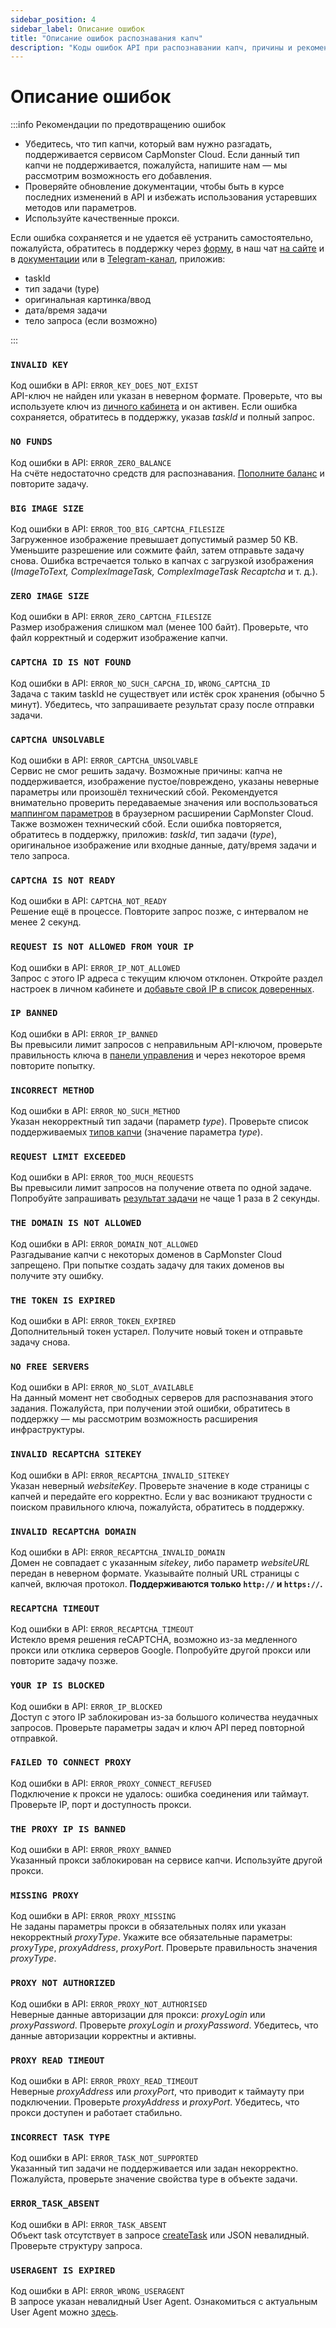 ```yaml
---
sidebar_position: 4
sidebar_label: Описание ошибок
title: "Описание ошибок распознавания капч"
description: "Коды ошибок API при распознавании капч, причины и рекомендации по предотвращению ошибок при интеграции API для решения и обхода капч на сайте сервиса Capmonster Cloud!"
---
```


# Описание ошибок

:::info Рекомендации по предотвращению ошибок
<div style={{color: "#000"}}>

* Убедитесь, что тип капчи, который вам нужно разгадать, поддерживается сервисом CapMonster Cloud. Если данный тип капчи не поддерживается, пожалуйста, напишите нам — мы рассмотрим возможность его добавления.
* Проверяйте обновление документации, чтобы быть в курсе последних изменений в API и избежать использования устаревших методов или параметров.
* Используйте качественные прокси.

Если ошибка сохраняется и не удается её устранить самостоятельно, пожалуйста, обратитесь в поддержку через [форму](https://helpdesk.zennolab.com/conversation/new), в наш чат [на сайте](https://capmonster.cloud/) и в [документации](https://docs.capmonster.cloud/) или в [Telegram-канал](https://t.me/capmonstercloud), приложив:

- taskId  
- тип задачи (type)  
- оригинальная картинка/ввод  
- дата/время задачи  
- тело запроса (если возможно)  

</div>
:::


### `INVALID KEY`
Код ошибки в API: `ERROR_KEY_DOES_NOT_EXIST` <br />
API-ключ не найден или указан в неверном формате. Проверьте, что вы используете ключ из [личного кабинета](https://dash.capmonster.cloud/) и он активен. Если ошибка сохраняется, обратитесь в поддержку, указав *taskId* и полный запрос.

### `NO FUNDS`
Код ошибки в API: `ERROR_ZERO_BALANCE` <br />
На счёте недостаточно средств для распознавания. [Пополните баланс](https://capmonster.cloud/SelectPaymentType) и повторите задачу.

### `BIG IMAGE SIZE`
Код ошибки в API: `ERROR_TOO_BIG_CAPTCHA_FILESIZE` <br />
Загруженное изображение превышает допустимый размер 50 KB. Уменьшите разрешение или сожмите файл, затем отправьте задачу снова. Ошибка встречается только в капчах с загрузкой изображения (*ImageToText, ComplexImageTask, ComplexImageTask Recaptcha* и т. д.).

### `ZERO IMAGE SIZE`
Код ошибки в API: `ERROR_ZERO_CAPTCHA_FILESIZE` <br />
Размер изображения слишком мал (менее 100 байт). Проверьте, что файл корректный и содержит изображение капчи.

### `CAPTCHA ID IS NOT FOUND`
Код ошибки в API: `ERROR_NO_SUCH_CAPCHA_ID`, `WRONG_CAPTCHA_ID` <br />
Задача с таким taskId не существует или истёк срок хранения (обычно 5 минут). Убедитесь, что запрашиваете результат сразу после отправки задачи.

### `CAPTCHA UNSOLVABLE`
Код ошибки в API: `ERROR_CAPTCHA_UNSOLVABLE` <br />
Сервис не смог решить задачу. Возможные причины: капча не поддерживается, изображение пустое/повреждено, указаны неверные параметры или произошёл технический сбой. Рекомендуется внимательно проверить передаваемые значения или воспользоваться [маппингом параметров](https://docs.capmonster.cloud/ru/docs/extension/extension-main#%D0%BC%D0%B0%D0%BF%D0%BF%D0%B8%D0%BD%D0%B3-%D0%BE%D1%82%D0%BE%D0%B1%D1%80%D0%B0%D0%B6%D0%B5%D0%BD%D0%B8%D0%B5-%D0%BF%D0%B0%D1%80%D0%B0%D0%BC%D0%B5%D1%82%D1%80%D0%BE%D0%B2-%D0%BA%D0%B0%D0%BF%D1%87) в браузерном расширении CapMonster Cloud. Также возможен технический сбой. Если ошибка повторяется, обратитесь в поддержку, приложив: *taskId*, тип задачи (*type*), оригинальное изображение или входные данные, дату/время задачи и тело запроса.

### `CAPTCHA IS NOT READY`
Код ошибки в API: `CAPTCHA_NOT_READY` <br />
Решение ещё в процессе. Повторите запрос позже, с интервалом не менее 2 секунд.

### `REQUEST IS NOT ALLOWED FROM YOUR IP`
Код ошибки в API: `ERROR_IP_NOT_ALLOWED` <br />
Запрос с этого IP адреса с текущим ключом отклонен. Откройте раздел настроек в личном кабинете и [добавьте свой IP в список доверенных](https://dash.capmonster.cloud/Account/Settings).

### `IP BANNED`
Код ошибки в API: `ERROR_IP_BANNED` <br />
Вы превысили лимит запросов с неправильным API-ключом, проверьте правильность ключа в [панели управления](https://dash.capmonster.cloud/) и через некоторое время повторите попытку.

### `INCORRECT METHOD`
Код ошибки в API: `ERROR_NO_SUCH_METHOD` <br />
Указан некорректный тип задачи (параметр *type*). Проверьте список поддерживаемых [типов капчи](https://docs.capmonster.cloud/ru/docs/captchas) (значение параметра *type*).

### `REQUEST LIMIT EXCEEDED`
Код ошибки в API: `ERROR_TOO_MUCH_REQUESTS` <br />
Вы превысили лимит запросов на получение ответа по одной задаче. Попробуйте запрашивать [результат задачи](./methods/get-task-result.md) не чаще 1 раза в 2 секунды.

### `THE DOMAIN IS NOT ALLOWED`
Код ошибки в API: `ERROR_DOMAIN_NOT_ALLOWED` <br />
Разгадывание капчи с некоторых доменов в CapMonster Cloud запрещено. При попытке создать задачу для таких доменов вы получите эту ошибку.

### `THE TOKEN IS EXPIRED`
Код ошибки в API: `ERROR_TOKEN_EXPIRED` <br />
Дополнительный токен устарел. Получите новый токен и отправьте задачу снова.

### `NO FREE SERVERS`
Код ошибки в API: `ERROR_NO_SLOT_AVAILABLE` <br />
На данный момент нет свободных серверов для распознавания этого задания. Пожалуйста, при получении этой ошибки, обратитесь в поддержку — мы рассмотрим возможность расширения инфраструктуры.

### `INVALID RECAPTCHA SITEKEY`
Код ошибки в API: `ERROR_RECAPTCHA_INVALID_SITEKEY` <br />
Указан неверный *websiteKey*. Проверьте значение в коде страницы с капчей и передайте его корректно. Если у вас возникают трудности с поиском правильного ключа, пожалуйста, обратитесь в поддержку.

### `INVALID RECAPTCHA DOMAIN`
Код ошибки в API: `ERROR_RECAPTCHA_INVALID_DOMAIN` <br />
Домен не совпадает с указанным *sitekey*, либо параметр *websiteURL* передан в неверном формате. Указывайте полный URL страницы с капчей, включая протокол. **Поддерживаются только `http://` и `https://`.**

### `RECAPTCHA TIMEOUT`
Код ошибки в API: `ERROR_RECAPTCHA_TIMEOUT` <br />
Истекло время решения reCAPTCHA, возможно из-за медленного прокси или отклика серверов Google. Попробуйте другой прокси или повторите задачу позже.

### `YOUR IP IS BLOCKED`
Код ошибки в API: `ERROR_IP_BLOCKED` <br />
Доступ с этого IP заблокирован из-за большого количества неудачных запросов. Проверьте параметры задач и ключ API перед повторной отправкой.

### `FAILED TO CONNECT PROXY`
Код ошибки в API: `ERROR_PROXY_CONNECT_REFUSED` <br />
Подключение к прокси не удалось: ошибка соединения или таймаут. Проверьте IP, порт и доступность прокси.

### `THE PROXY IP IS BANNED`
Код ошибки в API: `ERROR_PROXY_BANNED` <br />
Указанный прокси заблокирован на сервисе капчи. Используйте другой прокси.

### `MISSING PROXY`
Код ошибки в API: `ERROR_PROXY_MISSING`<br />
Не заданы параметры прокси в обязательных полях или указан некорректный *proxyType*. Укажите все обязательные параметры: *proxyType*, *proxyAddress*, *proxyPort*. Проверьте правильность значения *proxyType*.

### `PROXY NOT AUTHORIZED`
Код ошибки в API: `ERROR_PROXY_NOT_AUTHORISED`<br />
Неверные данные авторизации для прокси: *proxyLogin* или *proxyPassword*. Проверьте *proxyLogin* и *proxyPassword*. Убедитесь, что данные авторизации корректны и активны.

### `PROXY READ TIMEOUT`
Код ошибки в API: `ERROR_PROXY_READ_TIMEOUT`<br />
Неверные *proxyAddress* или *proxyPort*, что приводит к таймауту при подключении. Проверьте *proxyAddress* и *proxyPort*. Убедитесь, что прокси доступен и работает стабильно.

### `INCORRECT TASK TYPE`
Код ошибки в API: `ERROR_TASK_NOT_SUPPORTED` <br />
Указанный тип задачи не поддерживается или задан некорректно. Пожалуйста, проверьте значение свойства type в объекте задачи.

### `ERROR_TASK_ABSENT`
Код ошибки в API: `ERROR_TASK_ABSENT` <br />
Объект task отсутствует в запросе [createTask](./methods/create-task.md) или JSON невалидный. Проверьте структуру запроса.

### `USERAGENT IS EXPIRED`
Код ошибки в API: `ERROR_WRONG_USERAGENT`<br />
В запросе указан невалидный User Agent. Ознакомиться с актуальным User Agent можно [здесь](https://capmonster.cloud/api/useragent/actual).
